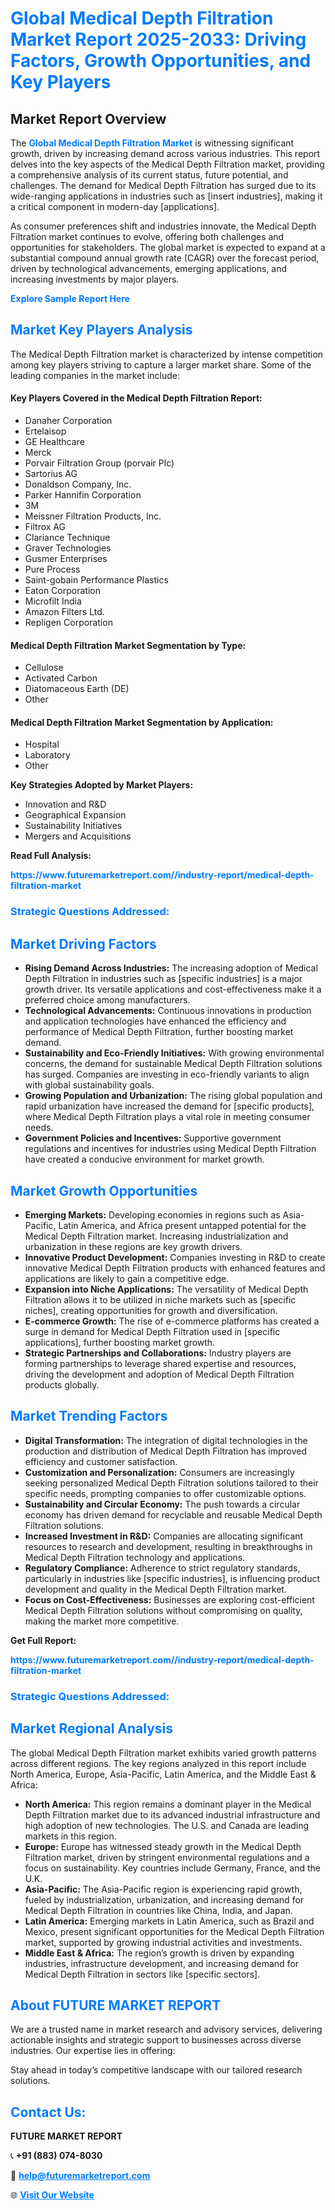 <h1 style="color: #007BFF;">Global Medical Depth Filtration Market Report 2025-2033: Driving Factors, Growth Opportunities, and Key Players</h1>

<section id="overview">
<h2>Market Report Overview</h2>
<p>The <a href="https://www.futuremarketreport.com//industry-report/medical-depth-filtration-market" style="color: #007BFF; text-decoration: none;"><strong>Global Medical Depth Filtration Market</strong></a> is witnessing significant growth, driven by increasing demand across various industries. This report delves into the key aspects of the Medical Depth Filtration market, providing a comprehensive analysis of its current status, future potential, and challenges. The demand for Medical Depth Filtration has surged due to its wide-ranging applications in industries such as [insert industries], making it a critical component in modern-day [applications].</p>
<p>As consumer preferences shift and industries innovate, the Medical Depth Filtration market continues to evolve, offering both challenges and opportunities for stakeholders. The global market is expected to expand at a substantial compound annual growth rate (CAGR) over the forecast period, driven by technological advancements, emerging applications, and increasing investments by major players.</p>
</section>

<section id="overview">
<p><a href="https://www.futuremarketreport.com//request-sample/reportId=78779" style="color: #007BFF; text-decoration: none;"><strong>Explore Sample Report Here</strong></a></p>
</section>

<section id="key-players">
<h2 style="color: #007BFF;">Market Key Players Analysis</h2>
<p>The Medical Depth Filtration market is characterized by intense competition among key players striving to capture a larger market share. Some of the leading companies in the market include:</p>
<h4>Key Players Covered in the Medical Depth Filtration Report:</h4>
<ul><li>Danaher Corporation</li><li>Ertelaisop</li><li>GE Healthcare</li><li>Merck</li><li>Porvair Filtration Group (porvair Plc)</li><li>Sartorius AG</li><li>Donaldson Company, Inc.</li><li>Parker Hannifin Corporation</li><li>3M</li><li>Meissner Filtration Products, Inc.</li><li>Filtrox AG</li><li>Clariance Technique</li><li>Graver Technologies</li><li>Gusmer Enterprises</li><li>Pure Process</li><li>Saint-gobain Performance Plastics</li><li>Eaton Corporation</li><li>Microfilt India</li><li>Amazon Filters Ltd.</li><li>Repligen Corporation</li></ul>
<h4>Medical Depth Filtration Market Segmentation by Type:</h4>
<ul><li>Cellulose</li><li>Activated Carbon</li><li>Diatomaceous Earth (DE)</li><li>Other</li></ul>

<h4>Medical Depth Filtration Market Segmentation by Application:</h4>
<ul><li>Hospital</li><li>Laboratory</li><li>Other</li></ul>
<p><strong>Key Strategies Adopted by Market Players:</strong></p>
<ul>
<li>Innovation and R&D</li>
<li>Geographical Expansion</li>
<li>Sustainability Initiatives</li>
<li>Mergers and Acquisitions</li>
</ul>
</section>

<section>
<p><strong>Read Full Analysis: </strong></p><a href="https://www.futuremarketreport.com//industry-report/medical-depth-filtration-market" style="color: #007BFF; text-decoration: none;"><strong>https://www.futuremarketreport.com//industry-report/medical-depth-filtration-market</strong></a>
<h3 style="color: #007BFF;">Strategic Questions Addressed:</h3>
</section>

<section id="driving-factors">
<h2 style="color: #007BFF;">Market Driving Factors</h2>
<ul>
<li><strong>Rising Demand Across Industries:</strong> The increasing adoption of Medical Depth Filtration in industries such as [specific industries] is a major growth driver. Its versatile applications and cost-effectiveness make it a preferred choice among manufacturers.</li>
<li><strong>Technological Advancements:</strong> Continuous innovations in production and application technologies have enhanced the efficiency and performance of Medical Depth Filtration, further boosting market demand.</li>
<li><strong>Sustainability and Eco-Friendly Initiatives:</strong> With growing environmental concerns, the demand for sustainable Medical Depth Filtration solutions has surged. Companies are investing in eco-friendly variants to align with global sustainability goals.</li>
<li><strong>Growing Population and Urbanization:</strong> The rising global population and rapid urbanization have increased the demand for [specific products], where Medical Depth Filtration plays a vital role in meeting consumer needs.</li>
<li><strong>Government Policies and Incentives:</strong> Supportive government regulations and incentives for industries using Medical Depth Filtration have created a conducive environment for market growth.</li>
</ul>
</section>

<section id="growth-opportunities">
<h2 style="color: #007BFF;">Market Growth Opportunities</h2>
<ul>
<li><strong>Emerging Markets:</strong> Developing economies in regions such as Asia-Pacific, Latin America, and Africa present untapped potential for the Medical Depth Filtration market. Increasing industrialization and urbanization in these regions are key growth drivers.</li>
<li><strong>Innovative Product Development:</strong> Companies investing in R&D to create innovative Medical Depth Filtration products with enhanced features and applications are likely to gain a competitive edge.</li>
<li><strong>Expansion into Niche Applications:</strong> The versatility of Medical Depth Filtration allows it to be utilized in niche markets such as [specific niches], creating opportunities for growth and diversification.</li>
<li><strong>E-commerce Growth:</strong> The rise of e-commerce platforms has created a surge in demand for Medical Depth Filtration used in [specific applications], further boosting market growth.</li>
<li><strong>Strategic Partnerships and Collaborations:</strong> Industry players are forming partnerships to leverage shared expertise and resources, driving the development and adoption of Medical Depth Filtration products globally.</li>
</ul>
</section>

<section id="trending-factors">
<h2 style="color: #007BFF;">Market Trending Factors</h2>
<ul>
<li><strong>Digital Transformation:</strong> The integration of digital technologies in the production and distribution of Medical Depth Filtration has improved efficiency and customer satisfaction.</li>
<li><strong>Customization and Personalization:</strong> Consumers are increasingly seeking personalized Medical Depth Filtration solutions tailored to their specific needs, prompting companies to offer customizable options.</li>
<li><strong>Sustainability and Circular Economy:</strong> The push towards a circular economy has driven demand for recyclable and reusable Medical Depth Filtration solutions.</li>
<li><strong>Increased Investment in R&D:</strong> Companies are allocating significant resources to research and development, resulting in breakthroughs in Medical Depth Filtration technology and applications.</li>
<li><strong>Regulatory Compliance:</strong> Adherence to strict regulatory standards, particularly in industries like [specific industries], is influencing product development and quality in the Medical Depth Filtration market.</li>
<li><strong>Focus on Cost-Effectiveness:</strong> Businesses are exploring cost-efficient Medical Depth Filtration solutions without compromising on quality, making the market more competitive.</li>
</ul>
</section>

<section>
<p><strong>Get Full Report: </strong></p><a href="https://www.futuremarketreport.com//industry-report/medical-depth-filtration-market" style="color: #007BFF; text-decoration: none;"><strong>https://www.futuremarketreport.com//industry-report/medical-depth-filtration-market</strong></a>
<h3 style="color: #007BFF;">Strategic Questions Addressed:</h3>
</section>


<section id="regional-analysis">
<h2 style="color: #007BFF;">Market Regional Analysis</h2>
<p>The global Medical Depth Filtration market exhibits varied growth patterns across different regions. The key regions analyzed in this report include North America, Europe, Asia-Pacific, Latin America, and the Middle East & Africa:</p>
<ul>
<li><strong>North America:</strong> This region remains a dominant player in the Medical Depth Filtration market due to its advanced industrial infrastructure and high adoption of new technologies. The U.S. and Canada are leading markets in this region.</li>
<li><strong>Europe:</strong> Europe has witnessed steady growth in the Medical Depth Filtration market, driven by stringent environmental regulations and a focus on sustainability. Key countries include Germany, France, and the U.K.</li>
<li><strong>Asia-Pacific:</strong> The Asia-Pacific region is experiencing rapid growth, fueled by industrialization, urbanization, and increasing demand for Medical Depth Filtration in countries like China, India, and Japan.</li>
<li><strong>Latin America:</strong> Emerging markets in Latin America, such as Brazil and Mexico, present significant opportunities for the Medical Depth Filtration market, supported by growing industrial activities and investments.</li>
<li><strong>Middle East & Africa:</strong> The region’s growth is driven by expanding industries, infrastructure development, and increasing demand for Medical Depth Filtration in sectors like [specific sectors].</li>
</ul>
</section>

<footer>
<h2 style="color: #007BFF;">About FUTURE MARKET REPORT</h2>
<p>We are a trusted name in market research and advisory services, delivering actionable insights and strategic support to businesses across diverse industries. Our expertise lies in offering:</p>

<p>Stay ahead in today’s competitive landscape with our tailored research solutions.</p>

<h2 style="color: #007BFF;">Contact Us:</h2>
<p><strong>FUTURE MARKET REPORT</strong></p>
<p>📞 <strong>+91 (883) 074-8030</strong></p>
<p>📧 <strong><a href="mailto:help@futuremarketreport.com" style="color: #007BFF;">help@futuremarketreport.com</a></strong></p>
<p>🌐 <strong><a href="https://www.futuremarketreport.com/" style="color: #007BFF;">Visit Our Website</a></strong></p>
</footer>